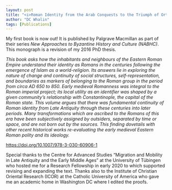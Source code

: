 ```yaml
---
layout: post
title: "<i>Roman Identity from the Arab Conquests to the Triumph of Orthodoxy</i> is now out!"
author: "DC Whalin"
tags: [Publications]
---
```

My first book is now out! It is published by Palgrave Macmillan as part of their series <i>New Approaches to Byzantine History and Culture (NABHC)</i>. This monograph is a revision of my 2016 PhD thesis. 

*This book asks how the inhabitants and neighbours of the Eastern Roman Empire understand their identity as Romans in the centuries following the emergence of Islam as a world-religion. Its answers lie in exploring the nature of change and continuity of social structures, self-representation, and boundaries as markers of belonging to the Roman group in the period from circa AD 650 to 850. Early medieval Romanness was integral to the Roman imperial project; its local utility as an identifier was shaped by a given community’s relationship with Constantinople, the capital of the Roman state. This volume argues that there was fundamental continuity of Roman identity from Late Antiquity through these centuries into later periods. Many transformations which are ascribed to the Romans of this era have been subjectively assigned by outsiders, separated by time or space, and are not born out by the sources. This finding dovetails with other recent historical works re-evaluating the early medieval Eastern Roman polity and its ideology.*

https://doi.org/10.1007/978-3-030-60906-1

Special thanks to the Centre for Advanced Studies “Migration and Mobility in Late Antiquity and the Early Middle Ages” at the University of Tübingen who hosted me for a Research Fellowship in early 2020 to which supported revising and expanding the text. Thanks also to the Institute of Christian Oriental Research (ICOR) at the Catholic University of America who gave me an academic home in Washington DC where I edited the proofs.
